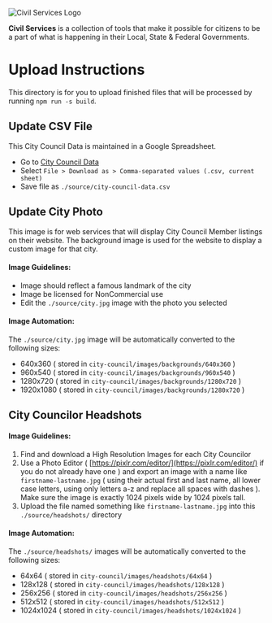 ![Civil Services Logo](https://raw.githubusercontent.com/CivilServiceUSA/api/master/docs/img/logo.png "Civil Services Logo")

__Civil Services__ is a collection of tools that make it possible for citizens to be a part of what is happening in their Local, State & Federal Governments.


Upload Instructions
===

This directory is for you to upload finished files that will be processed by running `npm run -s build`.


Update CSV File
---

This City Council Data is maintained in a Google Spreadsheet.  

* Go to [City Council Data](__CITY_DATA_URL__)
* Select `File > Download as > Comma-separated values (.csv, current sheet)`
* Save file as `./source/city-council-data.csv`


Update City Photo
---

This image is for web services that will display City Council Member listings on their website.  The background image is used for the website to display a custom image for that city.

#### Image Guidelines:

* Image should reflect a famous landmark of the city
* Image be licensed for NonCommercial use
* Edit the `./source/city.jpg` image with the photo you selected

#### Image Automation:

The `./source/city.jpg` image will be automatically converted to the following sizes:

* 640x360 ( stored in `city-council/images/backgrounds/640x360` )
* 960x540 ( stored in `city-council/images/backgrounds/960x540` )
* 1280x720 ( stored in `city-council/images/backgrounds/1280x720` )
* 1920x1080 ( stored in `city-council/images/backgrounds/1280x720` )


City Councilor Headshots
---

#### Image Guidelines:

1. Find and download a High Resolution Images for each City Councilor
2. Use a Photo Editor ( [https://pixlr.com/editor/](https://pixlr.com/editor/) if you do not already have one ) and export an image with a name like `firstname-lastname.jpg` ( using their actual first and last name, all lower case letters, using only letters a-z and replace all spaces with dashes ). Make sure the image is exactly 1024 pixels wide by 1024 pixels tall.
3. Upload the file named something like `firstname-lastname.jpg` into this `./source/headshots/` directory

#### Image Automation:

The `./source/headshots/` images will be automatically converted to the following sizes:

* 64x64 ( stored in `city-council/images/headshots/64x64` )
* 128x128 ( stored in `city-council/images/headshots/128x128` )
* 256x256 ( stored in `city-council/images/headshots/256x256` )
* 512x512 ( stored in `city-council/images/headshots/512x512` )
* 1024x1024 ( stored in `city-council/images/headshots/1024x1024` )
